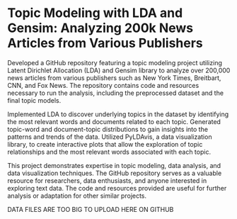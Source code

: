 # Topic Modeling with LDA and Gensim: Analyzing 200k News Articles from Various Publishers
Developed a GitHub repository featuring a topic modeling project utilizing Latent Dirichlet Allocation (LDA) and Gensim library to analyze over 200,000 news articles from various publishers such as New York Times, Breitbart, CNN, and Fox News. The repository contains code and resources necessary to run the analysis, including the preprocessed dataset and the final topic models.

Implemented LDA to discover underlying topics in the dataset by identifying the most relevant words and documents related to each topic. Generated topic-word and document-topic distributions to gain insights into the patterns and trends of the data. Utilized PyLDAvis, a data visualization library, to create interactive plots that allow the exploration of topic relationships and the most relevant words associated with each topic.

This project demonstrates expertise in topic modeling, data analysis, and data visualization techniques. The GitHub repository serves as a valuable resource for researchers, data enthusiasts, and anyone interested in exploring text data. The code and resources provided are useful for further analysis or adaptation for other similar projects.

DATA FILES ARE TOO BIG TO UPLOAD HERE ON GITHUB
